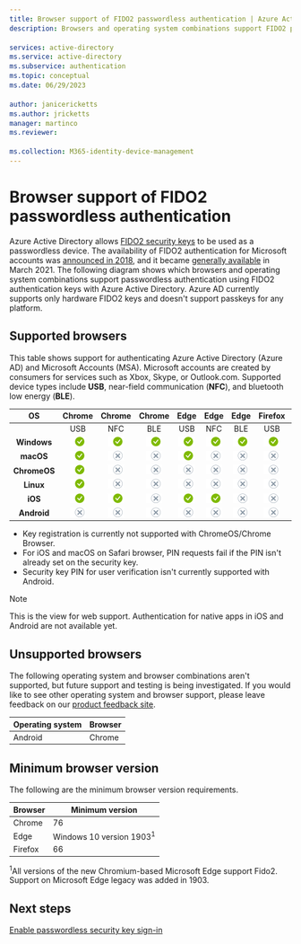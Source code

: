 ```yaml
---
title: Browser support of FIDO2 passwordless authentication | Azure Active Directory
description: Browsers and operating system combinations support FIDO2 passwordless authentication for apps using Azure Active Directory

services: active-directory
ms.service: active-directory
ms.subservice: authentication
ms.topic: conceptual
ms.date: 06/29/2023

author: janicericketts
ms.author: jricketts
manager: martinco
ms.reviewer: 

ms.collection: M365-identity-device-management
---
```

# Browser support of FIDO2 passwordless authentication

Azure Active Directory allows [FIDO2 security keys](./concept-authentication-passwordless.md#fido2-security-keys) to be used as a passwordless device. The availability of FIDO2 authentication for Microsoft accounts was [announced in 2018](https://techcommunity.microsoft.com/t5/identity-standards-blog/all-about-fido2-ctap2-and-webauthn/ba-p/288910), and it became [generally available](https://techcommunity.microsoft.com/t5/azure-active-directory-identity/passwordless-authentication-is-now-generally-available/ba-p/1994700) in March 2021. The following diagram shows which browsers and operating system combinations support passwordless authentication using FIDO2 authentication keys with Azure Active Directory. Azure AD currently supports only hardware FIDO2 keys and doesn't support passkeys for any platform.

## Supported browsers

This table shows support for authenticating Azure Active Directory (Azure AD) and Microsoft Accounts (MSA). Microsoft accounts are created by consumers for services such as Xbox, Skype, or Outlook.com. Supported device types include **USB**, near-field communication (**NFC**), and bluetooth low energy (**BLE**).

| OS | Chrome | Chrome  | Chrome | Edge | Edge | Edge | Firefox | Firefox | Firefox | Safari | Safari | Safari
|:---:|:---:|:---:|:---:|:---:|:---:|:---:|:---:|:---:|:---:|:---:|:---:|:---:|
| | USB | NFC | BLE | USB | NFC | BLE | USB | NFC | BLE | USB | NFC | BLE |
| **Windows**  | ![Chrome supports USB on Windows for Azure AD accounts.][y] | ![Chrome supports NFC on Windows for Azure AD accounts.][y] | ![Chrome supports BLE on Windows for Azure AD accounts.][y] | ![Edge supports USB on Windows for Azure AD accounts.][y] | ![Edge supports NFC on Windows for Azure AD accounts.][y] | ![Edge supports BLE on Windows for Azure AD accounts.][y] | ![Firefox supports USB on Windows for Azure AD accounts.][y] | ![Firefox supports NFC on Windows for Azure AD accounts.][y] | ![Firefox supports BLE on Windows for Azure AD accounts.][y] |  ![Safari supports USB on Windows for Azure AD accounts.][n] | ![Safari supports NFC on Windows for Azure AD accounts.][n] | ![Safari supports BLE on Windows for Azure AD accounts.][n] |
| **macOS**  | ![Chrome supports USB on macOS for Azure AD accounts.][y] | ![Chrome supports NFC on macOS for Azure AD accounts.][n] | ![Chrome supports BLE on macOS for Azure AD accounts.][n] | ![Edge supports USB on macOS for Azure AD accounts.][y] | ![Edge supports NFC on macOS for Azure AD accounts.][n] | ![Edge supports BLE on macOS for Azure AD accounts.][n] | ![Firefox supports USB on macOS for Azure AD accounts.][n] | ![Firefox supports NFC on macOS for Azure AD accounts.][n] | ![Firefox supports BLE on macOS for Azure AD accounts.][n] | ![Safari supports USB on macOS for Azure AD accounts.][y] | ![Safari supports NFC on macOS for Azure AD accounts.][n] | ![Safari supports BLE on macOS for Azure AD accounts.][n] |
| **ChromeOS**  | ![Chrome supports USB on ChromeOS for Azure AD accounts.][y] | ![Chrome supports NFC on ChromeOS for Azure AD accounts.][n] | ![Chrome supports BLE on ChromeOS for Azure AD accounts.][n] | ![Edge supports USB on ChromeOS for Azure AD accounts.][n] | ![Edge supports NFC on ChromeOS for Azure AD accounts.][n] | ![Edge supports BLE on ChromeOS for Azure AD accounts.][n] | ![Firefox supports USB on ChromeOS for Azure AD accounts.][n] | ![Firefox supports NFC on ChromeOS for Azure AD accounts.][n] | ![Firefox supports BLE on ChromeOS for Azure AD accounts.][n] | ![Safari supports USB on ChromeOS for Azure AD accounts.][n] | ![Safari supports NFC on ChromeOS for Azure AD accounts.][n] | ![Safari supports BLE on ChromeOS for Azure AD accounts.][n] |
| **Linux**  | ![Chrome supports USB on Linux for Azure AD accounts.][y] | ![Chrome supports NFC on Linux for Azure AD accounts.][n] | ![Chrome supports BLE on Linux for Azure AD accounts.][n] | ![Edge supports USB on Linux for Azure AD accounts.][n] | ![Edge supports NFC on Linux for Azure AD accounts.][n] | ![Edge supports BLE on Linux for Azure AD accounts.][n] | ![Firefox supports USB on Linux for Azure AD accounts.][n] | ![Firefox supports NFC on Linux for Azure AD accounts.][n] | ![Firefox supports BLE on Linux for Azure AD accounts.][n] | ![Safari supports USB on Linux for Azure AD accounts.][n] | ![Safari supports NFC on Linux for Azure AD accounts.][n] | ![Safari supports BLE on Linux for Azure AD accounts.][n] |
| **iOS**  | ![Chrome supports USB on iOS for Azure AD accounts.][y] | ![Chrome supports NFC on iOS for Azure AD accounts.][y] | ![Chrome supports BLE on iOS for Azure AD accounts.][n] | ![Edge supports USB on iOS for Azure AD accounts.][y] | ![Edge supports NFC on Linux for Azure AD accounts.][y] | ![Edge supports BLE on Linux for Azure AD accounts.][n] | ![Firefox supports USB on Linux for Azure AD accounts.][n] | ![Firefox supports NFC on iOS for Azure AD accounts.][n] | ![Firefox supports BLE on iOS for Azure AD accounts.][n] | ![Safari supports USB on iOS for Azure AD accounts.][y] | ![Safari supports NFC on iOS for Azure AD accounts.][y] | ![Safari supports BLE on iOS for Azure AD accounts.][n] |
| **Android**  | ![Chrome supports USB on Android for Azure AD accounts.][n] | ![Chrome supports NFC on Android for Azure AD accounts.][n] | ![Chrome supports BLE on Android for Azure AD accounts.][n] | ![Edge supports USB on Android for Azure AD accounts.][n] | ![Edge supports NFC on Android for Azure AD accounts.][n] | ![Edge supports BLE on Android for Azure AD accounts.][n] | ![Firefox supports USB on Android for Azure AD accounts.][n] | ![Firefox supports NFC on Android for Azure AD accounts.][n] | ![Firefox supports BLE on Android for Azure AD accounts.][n] | ![Safari supports USB on Android for Azure AD accounts.][n] | ![Safari supports NFC on Android for Azure AD accounts.][n] | ![Safari supports BLE on Android for Azure AD accounts.][n] |

- Key registration is currently not supported with ChromeOS/Chrome Browser.
- For iOS and macOS on Safari browser, PIN requests fail if the PIN isn't already set on the security key.
- Security key PIN for user verification isn't currently supported with Android.

>[!NOTE]
>This is the view for web support. Authentication for native apps in iOS and Android are not available yet.

## Unsupported browsers

The following operating system and browser combinations aren't supported, but future support and testing is being investigated. If you would like to see other operating system and browser support, please leave feedback on our [product feedback site](https://feedback.azure.com/d365community/).

| Operating system | Browser |
| ---- | ---- |
| Android | Chrome |

## Minimum browser version

The following are the minimum browser version requirements. 

| Browser | Minimum version |
| ---- | ---- |
| Chrome | 76 |
| Edge | Windows 10 version 1903<sup>1</sup> |
| Firefox | 66 |

<sup>1</sup>All versions of the new Chromium-based Microsoft Edge support Fido2. Support on Microsoft Edge legacy was added in 1903.

## Next steps
[Enable passwordless security key sign-in](./howto-authentication-passwordless-security-key.md)

<!--Image references-->
[y]: ./media/fido2-compatibility/yes.png
[n]: ./media/fido2-compatibility/no.png
